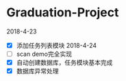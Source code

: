 # Graduation-Project
2018-4-23 
- [x] 添加任务列表模块
2018-4-24
- [ ] scan demo完全实现
- [x] 自动创建数据库，任务模块基本完成 
- [x] 数据库异常处理